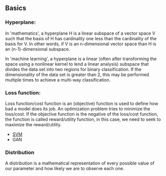 ## Basics

### Hyperplane: 

In 'mathematics', a hyperplane H is a linear subspace of a vector space V such that the basis of H has cardinality one less than the cardinality of the basis for V.  In other words, if V is an n-dimensional vector space than H is an (n-1)-dimensional subspace.  

In 'machine learning', a hyperplane is a linear (often after transforming the space using a nonlinear kernel to lend a linear analysis) subspace that divides the data set into two regions for binary classification.  If the dimensionality of the data set is greater than 2, this may be performed multiple times to achieve a multi-way classification.

### Loss function:

Loss function/cost function is an (objective) function is used to define how bad a model does its job. An optimization problem tries to minimize the loss/cost. If the objective function is the negative of the loss/cost function, the function is called reward/utility function, in this case, we need to seek to maximize the reward/utility.

* [SVM](https://github.com/JYL123/Notes/blob/master/svm.md)
* GAN

### Distribution
A distribution is a mathematical representation of every possible value of our parameter and how likely we are to observe each one. 
